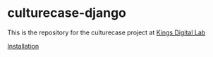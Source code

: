 # culturecase-django

This is the repository for the culturecase project at [Kings Digital Lab](https://github.kcl.ac.uk/kingsdigitallab)

[Installation](Installation)
